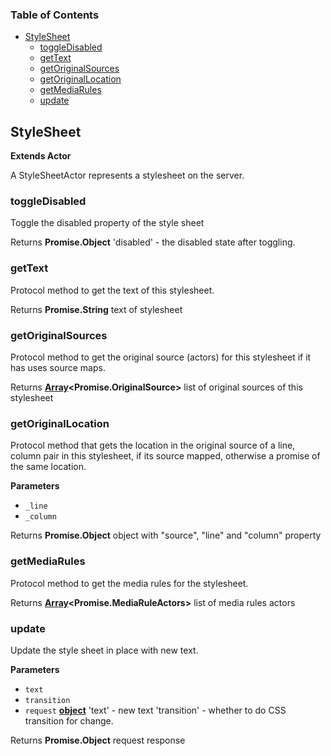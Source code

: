 <!-- Generated by documentation.js. Update this documentation by updating the source code. -->

### Table of Contents

-   [StyleSheet](#stylesheet)
    -   [toggleDisabled](#toggledisabled)
    -   [getText](#gettext)
    -   [getOriginalSources](#getoriginalsources)
    -   [getOriginalLocation](#getoriginallocation)
    -   [getMediaRules](#getmediarules)
    -   [update](#update)

## StyleSheet

**Extends Actor**

A StyleSheetActor represents a stylesheet on the server.

### toggleDisabled

Toggle the disabled property of the style sheet

Returns **Promise.Object** 'disabled' - the disabled state after toggling.

### getText

Protocol method to get the text of this stylesheet.

Returns **Promise.String** text of stylesheet

### getOriginalSources

Protocol method to get the original source (actors) for this
stylesheet if it has uses source maps.

Returns **[Array](https://developer.mozilla.org/en-US/docs/Web/JavaScript/Reference/Global_Objects/Array)&lt;Promise.OriginalSource>** list of original sources of this stylesheet

### getOriginalLocation

Protocol method that gets the location in the original source of a
line, column pair in this stylesheet, if its source mapped, otherwise
a promise of the same location.

**Parameters**

-   `_line`  
-   `_column`  

Returns **Promise.Object** object with "source", "line" and "column" property

### getMediaRules

Protocol method to get the media rules for the stylesheet.

Returns **[Array](https://developer.mozilla.org/en-US/docs/Web/JavaScript/Reference/Global_Objects/Array)&lt;Promise.MediaRuleActors>** list of media rules actors

### update

Update the style sheet in place with new text.

**Parameters**

-   `text`  
-   `transition`  
-   `request` **[object](https://developer.mozilla.org/en-US/docs/Web/JavaScript/Reference/Global_Objects/Object)** 'text' - new text
            'transition' - whether to do CSS transition for change.

Returns **Promise.Object** request response
